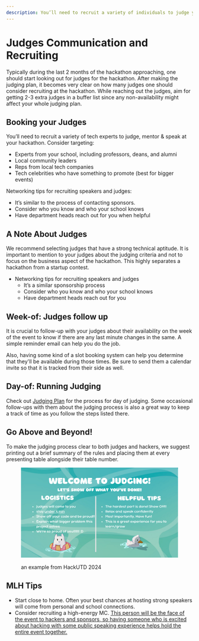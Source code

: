 ```yaml
---
description: You’ll need to recruit a variety of individuals to judge your hackathon.
---
```


# Judges Communication and Recruiting

Typically during the last 2 months of the hackathon approaching, one should start looking out for judges for the hackathon. After making the judging plan, it becomes very clear on how many judges one should consider recruiting at the hackathon. While reaching out the judges, aim for getting 2-3 extra judges in a buffer list since any non-availability might affect your whole judging plan.

## Booking your Judges

You’ll need to recruit a variety of tech experts to judge, mentor & speak at your hackathon. Consider targeting:

* Experts from your school, including professors, deans, and alumni
* Local community leaders
* Reps from local tech companies
* Tech celebrities who have something to promote (best for bigger events)

Networking tips for recruiting speakers and judges:

* It’s similar to the process of contacting sponsors.
* Consider who you know and who your school knows
* Have department heads reach out for you when helpful

## A Note About Judges

We recommend selecting judges that have a strong technical aptitude. It is important to mention to your judges about the judging criteria and not to focus on the business aspect of the hackathon. This highly separates a hackathon from a startup contest.

* Networking tips for recruiting speakers and judges
  * It’s a similar sponsorship process
  * Consider who you know and who your school knows
  * Have department heads reach out for you

## Week-of: Judges follow up

It is crucial to follow-up with your judges about their availability on the week of the event to know if there are any last minute changes in the same. A simple reminder email can help you do the job.

Also, having some kind of a slot booking system can help you determine that they'll be available during those times. Be sure to send them a calendar invite so that it is tracked from their side as well.

## Day-of: Running Judging

Check out [Judging Plan](judging-plan.md) for the process for day of judging.  Some occasional follow-ups with them about the judging process is also a great way to keep a track of time as you follow the steps listed there.&#x20;

## Go Above and Beyond!

To make the judging process clear to both judges and hackers, we suggest printing out a brief summary of the rules and placing them at every presenting table alongside their table number.

<figure><img src="../../.gitbook/assets/1.png" alt=""><figcaption><p>an example from HackUTD 2024</p></figcaption></figure>

## MLH Tips

* Start close to home. Often your best chances at hosting strong speakers will come from personal and school connections.
* Consider recruiting a high-energy MC. [This person will be the face of the event to hackers and sponsors, so having someone who is excited about hacking with some public speaking experience helps hold the entire event together.](http://news.mlh.io/how-to-throw-an-epic-hackathon-07-07-2014)

